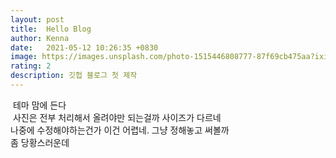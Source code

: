 ```yaml
---
layout: post
title:  Hello Blog
author: Kenna
date:   2021-05-12 10:26:35 +0830
image: https://images.unsplash.com/photo-1515446808777-87f69cb475aa?ixid=MnwxMjA3fDB8MHxwaG90by1wYWdlfHx8fGVufDB8fHx8&ixlib=rb-1.2.1&auto=format&fit=crop&w=1350&q=80
rating: 2
description: 깃헙 블로그 첫 제작
---
```


​
테마 맘에 든다<br>
​
사진은 전부 처리해서 올려야만 되는걸까 사이즈가 다르네<br>
나중에 수정해야하는건가 이건 어렵네. 그냥 정해놓고 써볼까<br>
​
좀 당황스러운데
